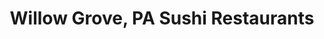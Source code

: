 ---
layout: city
title: Willow Grove, PA Sushi Restaurants
permalink: /pennsylvania/willow-grove/
stateAbbr: PA
stateName: Pennsylvania
cityName: Willow Grove
---